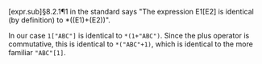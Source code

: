 [expr.sub]§8.2.1¶1 in the standard says "The expression E1[E2] is identical (by definition) to *((E1)+(E2))".

In our case `1["ABC"]` is identical to `*(1+"ABC")`. Since the plus operator is commutative, this is identical to `*("ABC"+1)`, which is identical to the more familiar `"ABC"[1]`.
